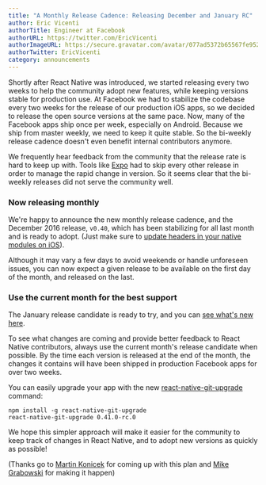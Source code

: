 ```yaml
---
title: "A Monthly Release Cadence: Releasing December and January RC"
author: Eric Vicenti
authorTitle: Engineer at Facebook
authorURL: https://twitter.com/EricVicenti
authorImageURL: https://secure.gravatar.com/avatar/077ad5372b65567fe952a99f3b627048?s=128
authorTwitter: EricVicenti
category: announcements
---
```


Shortly after React Native was introduced, we started releasing every two weeks to help the community adopt new features, while keeping versions stable for production use. At Facebook we had to stabilize the codebase every two weeks for the release of our production iOS apps, so we decided to release the open source versions at the same pace. Now, many of the Facebook apps ship once per week, especially on Android. Because we ship from master weekly, we need to keep it quite stable. So the bi-weekly release cadence doesn't even benefit internal contributors anymore.

We frequently hear feedback from the community that the release rate is hard to keep up with. Tools like [Expo](https://expo.io/) had to skip every other release in order to manage the rapid change in version. So it seems clear that the bi-weekly releases did not serve the community well.

### Now releasing monthly

We're happy to announce the new monthly release cadence, and the December 2016 release, `v0.40`, which has been stabilizing for all last month and is ready to adopt. (Just make sure to [update headers in your native modules on iOS](https://github.com/facebook/react-native/releases/tag/v0.40.0)).

Although it may vary a few days to avoid weekends or handle unforeseen issues, you can now expect a given release to be available on the first day of the month, and released on the last.

### Use the current month for the best support

The January release candidate is ready to try, and you can [see what's new here](https://github.com/facebook/react-native/releases/tag/v0.41.0-rc.0).

To see what changes are coming and provide better feedback to React Native contributors, always use the current month's release candidate when possible. By the time each version is released at the end of the month, the changes it contains will have been shipped in production Facebook apps for over two weeks.

You can easily upgrade your app with the new [react-native-git-upgrade](/blog/2016/12/05/easier-upgrades.html) command:

```
npm install -g react-native-git-upgrade
react-native-git-upgrade 0.41.0-rc.0
```

We hope this simpler approach will make it easier for the community to keep track of changes in React Native, and to adopt new versions as quickly as possible!

(Thanks go to [Martin Konicek](https://github.com/mkonicek) for coming up with this plan and [Mike Grabowski](https://github.com/grabbou) for making it happen)
